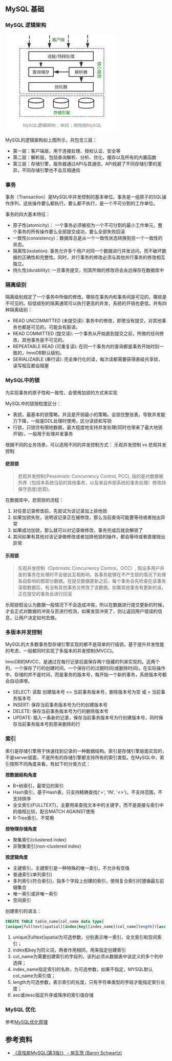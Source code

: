 ## MySQL 基础

### MySQL 逻辑架构

![](img/mysql-structure.png)

MySQL的逻辑架构如上图所示，共包含三层：

+ 第一层：客户端层，用于连接处理、授权认证、安全等
+ 第二层：解析层，包括查询解析、分析、优化、缓存以及所有的内置函数
+ 第三层：存储引擎，服务器通过API与其通信，API规避了不同存储引擎的差异，不同存储引擎也不会互相通信

### 事务

事务（Transaction）是MySQL中并发控制的基本单位。事务是一组原子的SQL操作序列，这些操作要么都执行，要么都不执行，是一个不可分割的工作单位。

事务的四大基本特征：

+ 原子性(atomicity)： 一个事务必须被视为一个不可分割的最小工作单元，整个事务的所有操作要么全部提交成功，要么全部失败回滚
+ 一致性(consistency)：数据库总是从一个一致性状态转换到另一个一致性的状态。
+ 隔离性(isolation): 事务允许多个用户对同一个数据进行并发访问，而不破坏数据的正确性和完整性。同时，并行事务的修改必须与其他并行事务的修改相互独立。
+ 持久性(durability): 一旦事务提交，则其所做的修改将会永远保存在数据库中

### 隔离级别

隔离级别规定了一个事务中所做的修改，哪些在事务内和事务间是可见的，哪些是不可见的。较低级别的隔离通常可以执行更高的并发，系统的开销也更低。共有四种隔离级别：

+ READ UNCOMMITTED (未提交读): 事务中的修改，即使没有提交，对其他事务也都是可见的。可能会有脏读。
+ READ COMMITTED (提交读): 一个事务从开始直到提交之前，所做的任何修改，其他事务是不可见的。
+ REPEATABLE READ (可重复读): 在同一个事务内的查询都是事务开始时刻一致的，InnoDB默认级别。
+ SERIALIZABLE (串行读): 完全串行化的读，每次读都需要获得表级共享锁，读写相互都会阻塞

### MySQL中的锁

为实现事务的原子性和一致性，会使用加锁的方式来实现

MySQL中的锁按粒度区分：

+ 表锁，最基本的锁策略，并且是开销最小的策略。会锁住整张表，导致并发能力下降，一般是DDL处理时使用，区分读锁和写锁
+ 行锁，只锁住有限地数据，最大程度地支持并发处理(同时也带来了最大地锁开销)，一般用于处理并发事务

根据不同的业务场景，可以选用不同的并发控制方式： 乐观并发控制 vs 悲观并发控制

#### 悲观锁

> 悲观并发控制(Pessimistic Concurrency Control, PCC), 指的是对数据被外界（包括本系统当前的其他事务，以及来自外部系统的事务处理）修改持保守态度(悲观)。

在数据库中，悲观锁的流程：

1. 对任意记录修改前，先尝试为该记录加上排他锁
2. 如果加锁失败，说明该记录正在被修改，那么当前查询可能要等待或者抛出异常
3. 如果成功加锁，那么就可以对记录做修改，事务完成后就会解锁了
4. 其间如果有其他对该记录做修改或者加排他锁的操作，都会等待或者直接抛出异常

#### 乐观锁

> 乐观并发控制（Optimistic Concurrency Control，OCC）, 假设多用户并发的事务在处理时不会彼此互相影响，各事务能够在不产生锁的情况下处理各自影响的那部分数据。在提交数据更新之前，每个事务会先检查在该事务读取数据后，有没有其他事务又修改了该数据。如果其他事务有更新的话，正在提交的事务会进行回滚

乐观锁假设认为数据一般情况下不会造成冲突，所以在数据进行提交更新的时候，才会正式对数据的冲突与否进行检测，如果发现冲突了，则让返回用户错误的信息，让用户决定如何去做。

### 多版本并发控制

MySQL的大多数事务型存储引擎实现的都不是简单的行级锁。基于提升并发性能的考虑，一般都同时实现了多版本的并发控制(MVCC)。

InnoDB的MVCC，是通过在每行记录后面保存两个隐藏的列来实现的。这两个列，一个保存了行的创建时间，一个保存行的过期时间(或删除时间)。在实际操作中，存储的并不是时间，而是事务的版本号，每开始一个新的事务，系统版本号都会自动递增。

+ SELECT: 读取 创建版本号 <= 当前事务版本号，删除版本号为空 或 > 当前事务版本号
+ INSERT: 保存当前事务版本号为行的创建版本号
+ DELETE: 保存当前事务版本号为行的删除版本号
+ UPDATE: 插入一条新的记录，保存当前事务版本号为行创建版本号，同时保存当前事务版本号到原来删除的行

### 索引

索引是存储引擎用于快速找到记录的一种数据结构。索引是存储引擎层面实现的，不是server层面，不是所有的存储引擎都支持所有的索引类型。在MySQL中，索引按照不同角度来看，有如下的分类方式：

__按数据结构角度__

+ B+树索引，最常见的索引
+ Hash索引，基于Hash表，只支持精确查找('=', 'IN', '<>')，不支持范围，不支持排序
+ 全文索引(FULLTEXT)，主要用来查找文本中的关键字，而不是直接与索引中的值相比较，配合MATCH AGAINST使用
+ R-Tree索引，不常用

__按物理存储角度__

+ 聚集索引(clustered index)
+ 非聚集索引(non-clustered index)

__按逻辑角度__

+ 主键索引，主键索引是一种特殊的唯一索引，不允许有空值
+ 普通索引(单列索引)
+ 多列索引(符合索引)，指多个字段上创建的索引，使用复合索引时遵循最左前缀集合
+ 唯一索引或非唯一索引
+ 空间索引

创建索引的语法：

```SQL
CREATE TABLE table_name[col_name data type]
[unique|fulltext|spatial][index|key][index_name](col_name[length])[asc|desc]
```

1. unique|fulltext|spatial为可选参数，分别表示唯一索引、全文索引和空间索引；
2. index和key为同义词，两者作用相同，用来指定创建索引
3. col_name为需要创建索引的字段列，该列必须从数据表中该定义的多个列中选择；
4. index_name指定索引的名称，为可选参数，如果不指定，MYSQL默认col_name为索引值；
5. length为可选参数，表示索引的长度，只有字符串类型的字段才能指定索引长度；
6. asc或desc指定升序或降序的索引值存储

### MySQL 优化

参考[MySQL优化原理](http://www.cnblogs.com/zhangyinhua/p/7620964.html)

## 参考资料

+ [《高性能MySQL(第3版)》 - 施瓦茨 (Baron Schwartz)](https://www.amazon.cn/dp/B00C1W58DE/ref=pd_cp_14_1?_encoding=UTF8&psc=1&refRID=EYMHA4NXBBPTXZS81NMY)
